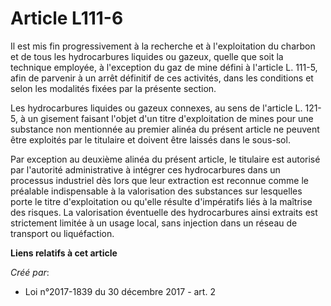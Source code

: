 # Article L111-6

Il est mis fin progressivement à la recherche et à l'exploitation du charbon et de tous les hydrocarbures liquides ou gazeux,
quelle que soit la technique employée, à l'exception du gaz de mine défini à l'article L. 111-5, afin de parvenir à un arrêt
définitif de ces activités, dans les conditions et selon les modalités fixées par la présente section.

Les hydrocarbures liquides ou gazeux connexes, au sens de l'article L. 121-5, à un gisement faisant l'objet d'un titre
d'exploitation de mines pour une substance non mentionnée au premier alinéa du présent article ne peuvent être exploités par
le titulaire et doivent être laissés dans le sous-sol.

Par exception au deuxième alinéa du présent article, le titulaire est autorisé par l'autorité administrative à intégrer ces
hydrocarbures dans un processus industriel dès lors que leur extraction est reconnue comme le préalable indispensable à la
valorisation des substances sur lesquelles porte le titre d'exploitation ou qu'elle résulte d'impératifs liés à la maîtrise
des risques. La valorisation éventuelle des hydrocarbures ainsi extraits est strictement limitée à un usage local, sans
injection dans un réseau de transport ou liquéfaction.

**Liens relatifs à cet article**

_Créé par_:

  - Loi n°2017-1839 du 30 décembre 2017 - art. 2
